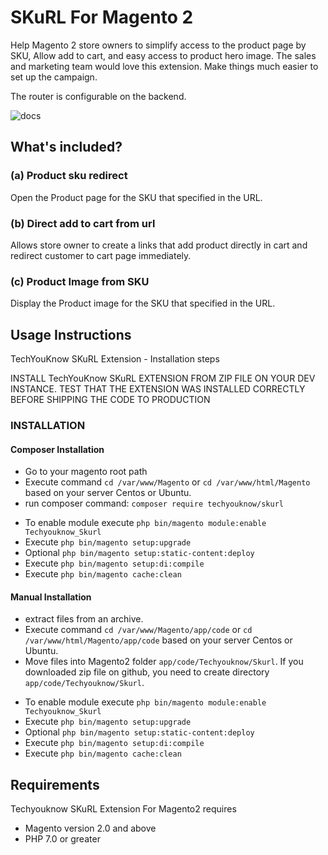 
# SKuRL For Magento 2
Help Magento 2 store owners to simplify access to the product page by SKU, Allow add to cart, and easy access to product hero image. 
The sales and marketing team would love this extension. Make things much easier to set up the campaign.

The router is configurable on the backend.

![docs](https://i.imgur.com/nS421YB.png)

## What's included?

### (a) Product sku redirect
Open the Product page for the SKU that specified in the URL.

### (b) Direct add to cart from url
Allows store owner to create a links that add product directly in cart and redirect customer to cart page immediately. 

### (c) Product Image from SKU
Display the Product image for the SKU that specified in the URL.

## Usage Instructions

TechYouKnow SKuRL Extension - Installation steps

INSTALL TechYouKnow SKuRL EXTENSION FROM ZIP FILE ON YOUR DEV INSTANCE. TEST THAT THE EXTENSION
WAS INSTALLED CORRECTLY BEFORE SHIPPING THE CODE TO PRODUCTION

### INSTALLATION

#### Composer Installation
* Go to your magento root path
* Execute command `cd /var/www/Magento` or
 `cd /var/www/html/Magento` based on your server Centos or Ubuntu.
* run composer command: `composer require techyouknow/skurl`
- To enable module execute `php bin/magento module:enable Techyouknow_Skurl`
- Execute `php bin/magento setup:upgrade`
- Optional `php bin/magento setup:static-content:deploy`
- Execute `php bin/magento setup:di:compile`
- Execute `php bin/magento cache:clean`

#### Manual Installation
* extract files from an archive.
* Execute command `cd /var/www/Magento/app/code` or
 `cd /var/www/html/Magento/app/code` based on your server Centos or Ubuntu.
* Move files into Magento2 folder `app/code/Techyouknow/Skurl`. If you downloaded zip file on github, you need to
create directory `app/code/Techyouknow/Skurl`.
- To enable module execute `php bin/magento module:enable Techyouknow_Skurl`
- Execute `php bin/magento setup:upgrade`
- Optional `php bin/magento setup:static-content:deploy`
- Execute `php bin/magento setup:di:compile`
- Execute `php bin/magento cache:clean`

## Requirements

Techyouknow SKuRL Extension For Magento2 requires
* Magento version 2.0 and above
* PHP 7.0 or greater